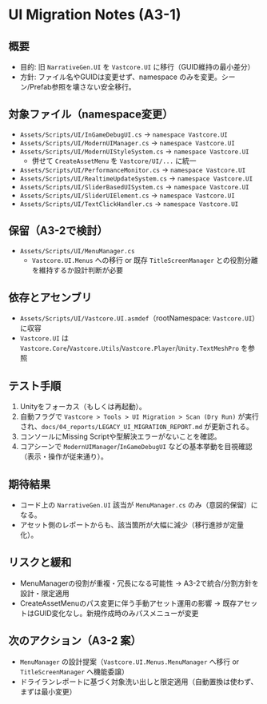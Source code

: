 # UI Migration Notes (A3-1)

## 概要

- 目的: 旧 `NarrativeGen.UI` を `Vastcore.UI` に移行（GUID維持の最小差分）
- 方針: ファイル名やGUIDは変更せず、namespace のみを変更。シーン/Prefab参照を壊さない安全移行。

## 対象ファイル（namespace変更）

- `Assets/Scripts/UI/InGameDebugUI.cs` → `namespace Vastcore.UI`
- `Assets/Scripts/UI/ModernUIManager.cs` → `namespace Vastcore.UI`
- `Assets/Scripts/UI/ModernUIStyleSystem.cs` → `namespace Vastcore.UI`
  - 併せて `CreateAssetMenu` を `Vastcore/UI/...` に統一
- `Assets/Scripts/UI/PerformanceMonitor.cs` → `namespace Vastcore.UI`
- `Assets/Scripts/UI/RealtimeUpdateSystem.cs` → `namespace Vastcore.UI`
- `Assets/Scripts/UI/SliderBasedUISystem.cs` → `namespace Vastcore.UI`
- `Assets/Scripts/UI/SliderUIElement.cs` → `namespace Vastcore.UI`
- `Assets/Scripts/UI/TextClickHandler.cs` → `namespace Vastcore.UI`

## 保留（A3-2で検討）

- `Assets/Scripts/UI/MenuManager.cs`
  - `Vastcore.UI.Menus` への移行 or 既存 `TitleScreenManager` との役割分離を維持するか設計判断が必要

## 依存とアセンブリ

- `Assets/Scripts/UI/Vastcore.UI.asmdef`（rootNamespace: `Vastcore.UI`）に収容
- `Vastcore.UI` は `Vastcore.Core`/`Vastcore.Utils`/`Vastcore.Player`/`Unity.TextMeshPro` を参照

## テスト手順

1. Unityをフォーカス（もしくは再起動）。
2. 自動フラグで `Vastcore > Tools > UI Migration > Scan (Dry Run)` が実行され、`docs/04_reports/LEGACY_UI_MIGRATION_REPORT.md` が更新される。
3. コンソールにMissing Scriptや型解決エラーがないことを確認。
4. コアシーンで `ModernUIManager`/`InGameDebugUI` などの基本挙動を目視確認（表示・操作が従来通り）。

## 期待結果

- コード上の `NarrativeGen.UI` 該当が `MenuManager.cs` のみ（意図的保留）になる。
- アセット側のレポートからも、該当箇所が大幅に減少（移行進捗が定量化）。

## リスクと緩和

- MenuManagerの役割が重複・冗長になる可能性 → A3-2で統合/分割方針を設計・限定適用
- CreateAssetMenuのパス変更に伴う手動アセット運用の影響 → 既存アセットはGUID変化なし。新規作成時のみパスメニューが変更

## 次のアクション（A3-2 案）

- `MenuManager` の設計提案（`Vastcore.UI.Menus.MenuManager` へ移行 or `TitleScreenManager` へ機能委譲）
- ドライランレポートに基づく対象洗い出しと限定適用（自動置換は使わず、まずは最小変更）
